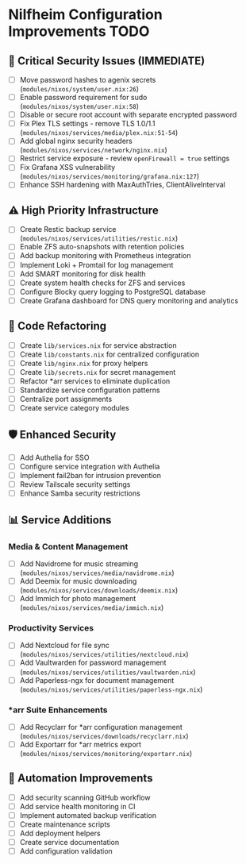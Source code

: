 # Nilfheim Configuration Improvements TODO

## 🚨 Critical Security Issues (IMMEDIATE)

- [ ] Move password hashes to agenix secrets (`modules/nixos/system/user.nix:26`)
- [ ] Enable password requirement for sudo (`modules/nixos/system/user.nix:58`)
- [ ] Disable or secure root account with separate encrypted password
- [ ] Fix Plex TLS settings - remove TLS 1.0/1.1 (`modules/nixos/services/media/plex.nix:51-54`)
- [ ] Add global nginx security headers (`modules/nixos/services/network/nginx.nix`)
- [ ] Restrict service exposure - review `openFirewall = true` settings
- [ ] Fix Grafana XSS vulnerability (`modules/nixos/services/monitoring/grafana.nix:127`)
- [ ] Enhance SSH hardening with MaxAuthTries, ClientAliveInterval

## ⚠️ High Priority Infrastructure

- [ ] Create Restic backup service (`modules/nixos/services/utilities/restic.nix`)
- [ ] Enable ZFS auto-snapshots with retention policies
- [ ] Add backup monitoring with Prometheus integration
- [ ] Implement Loki + Promtail for log management
- [ ] Add SMART monitoring for disk health
- [ ] Create system health checks for ZFS and services
- [ ] Configure Blocky query logging to PostgreSQL database
- [ ] Create Grafana dashboard for DNS query monitoring and analytics

## 🔧 Code Refactoring

- [ ] Create `lib/services.nix` for service abstraction
- [ ] Create `lib/constants.nix` for centralized configuration
- [ ] Create `lib/nginx.nix` for proxy helpers
- [ ] Create `lib/secrets.nix` for secret management
- [ ] Refactor *arr services to eliminate duplication
- [ ] Standardize service configuration patterns
- [ ] Centralize port assignments
- [ ] Create service category modules

## 🛡️ Enhanced Security

- [ ] Add Authelia for SSO
- [ ] Configure service integration with Authelia
- [ ] Implement fail2ban for intrusion prevention
- [ ] Review Tailscale security settings
- [ ] Enhance Samba security restrictions

## 📊 Service Additions

### Media & Content Management
- [ ] Add Navidrome for music streaming (`modules/nixos/services/media/navidrome.nix`)
- [ ] Add Deemix for music downloading (`modules/nixos/services/downloads/deemix.nix`)
- [ ] Add Immich for photo management (`modules/nixos/services/media/immich.nix`)

### Productivity Services
- [ ] Add Nextcloud for file sync (`modules/nixos/services/utilities/nextcloud.nix`)
- [ ] Add Vaultwarden for password management (`modules/nixos/services/utilities/vaultwarden.nix`)
- [ ] Add Paperless-ngx for document management (`modules/nixos/services/utilities/paperless-ngx.nix`)

### *arr Suite Enhancements
- [ ] Add Recyclarr for *arr configuration management (`modules/nixos/services/downloads/recyclarr.nix`)
- [ ] Add Exportarr for *arr metrics export (`modules/nixos/services/monitoring/exportarr.nix`)

## 🤖 Automation Improvements

- [ ] Add security scanning GitHub workflow
- [ ] Add service health monitoring in CI
- [ ] Implement automated backup verification
- [ ] Create maintenance scripts
- [ ] Add deployment helpers
- [ ] Create service documentation
- [ ] Add configuration validation